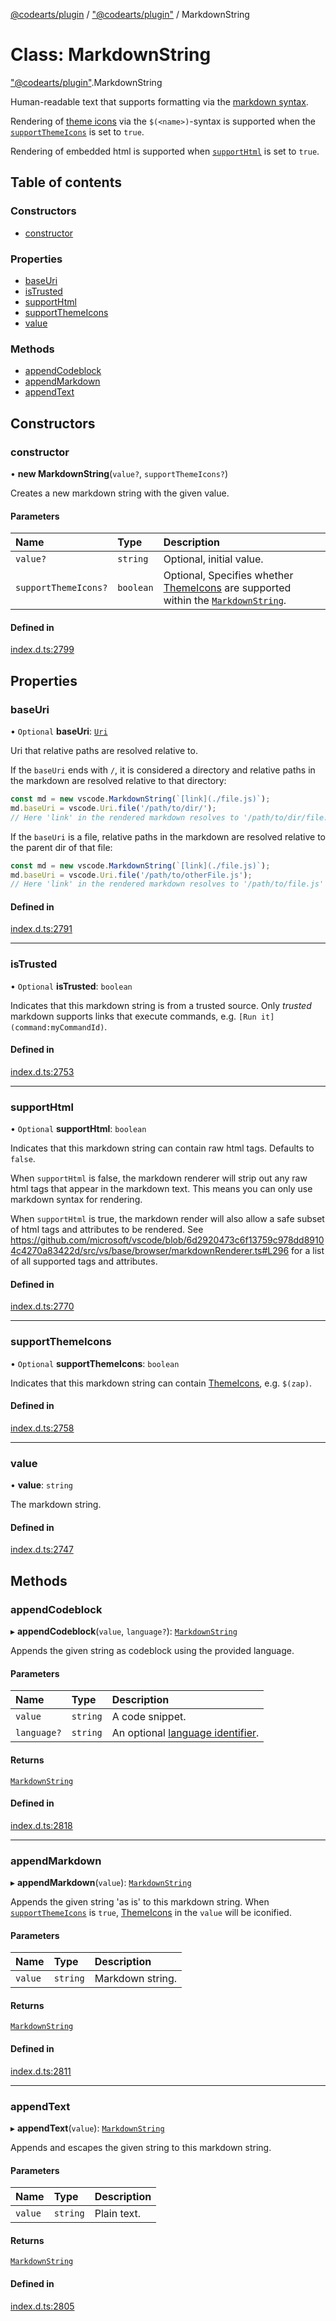 [@codearts/plugin](../README.md) / ["@codearts/plugin"](../modules/_codearts_plugin_.md) / MarkdownString

# Class: MarkdownString

["@codearts/plugin"](../modules/_codearts_plugin_.md).MarkdownString

Human-readable text that supports formatting via the [markdown syntax](https://commonmark.org).

Rendering of [theme icons](codearts_plugin_.ThemeIcon.md) via the `$(<name>)`-syntax is supported
when the [`supportThemeIcons`](codearts_plugin_.MarkdownString.md#supportthemeicons) is set to `true`.

Rendering of embedded html is supported when [`supportHtml`](codearts_plugin_.MarkdownString.md#supporthtml) is set to `true`.

## Table of contents

### Constructors

- [constructor](codearts_plugin_.MarkdownString.md#constructor)

### Properties

- [baseUri](codearts_plugin_.MarkdownString.md#baseuri)
- [isTrusted](codearts_plugin_.MarkdownString.md#istrusted)
- [supportHtml](codearts_plugin_.MarkdownString.md#supporthtml)
- [supportThemeIcons](codearts_plugin_.MarkdownString.md#supportthemeicons)
- [value](codearts_plugin_.MarkdownString.md#value)

### Methods

- [appendCodeblock](codearts_plugin_.MarkdownString.md#appendcodeblock)
- [appendMarkdown](codearts_plugin_.MarkdownString.md#appendmarkdown)
- [appendText](codearts_plugin_.MarkdownString.md#appendtext)

## Constructors

### constructor

• **new MarkdownString**(`value?`, `supportThemeIcons?`)

Creates a new markdown string with the given value.

#### Parameters

| Name | Type | Description |
| :------ | :------ | :------ |
| `value?` | `string` | Optional, initial value. |
| `supportThemeIcons?` | `boolean` | Optional, Specifies whether [ThemeIcons](codearts_plugin_.ThemeIcon.md) are supported within the [`MarkdownString`](codearts_plugin_.MarkdownString.md). |

#### Defined in

[index.d.ts:2799](https://github.com/huaweicloud/cloudide-plugin-api/blob/4d28848/index.d.ts#L2799)

## Properties

### baseUri

• `Optional` **baseUri**: [`Uri`](codearts_plugin_.Uri.md)

Uri that relative paths are resolved relative to.

If the `baseUri` ends with `/`, it is considered a directory and relative paths in the markdown are resolved relative to that directory:

```ts
const md = new vscode.MarkdownString(`[link](./file.js)`);
md.baseUri = vscode.Uri.file('/path/to/dir/');
// Here 'link' in the rendered markdown resolves to '/path/to/dir/file.js'
```

If the `baseUri` is a file, relative paths in the markdown are resolved relative to the parent dir of that file:

```ts
const md = new vscode.MarkdownString(`[link](./file.js)`);
md.baseUri = vscode.Uri.file('/path/to/otherFile.js');
// Here 'link' in the rendered markdown resolves to '/path/to/file.js'
```

#### Defined in

[index.d.ts:2791](https://github.com/huaweicloud/cloudide-plugin-api/blob/4d28848/index.d.ts#L2791)

___

### isTrusted

• `Optional` **isTrusted**: `boolean`

Indicates that this markdown string is from a trusted source. Only *trusted*
markdown supports links that execute commands, e.g. `[Run it](command:myCommandId)`.

#### Defined in

[index.d.ts:2753](https://github.com/huaweicloud/cloudide-plugin-api/blob/4d28848/index.d.ts#L2753)

___

### supportHtml

• `Optional` **supportHtml**: `boolean`

Indicates that this markdown string can contain raw html tags. Defaults to `false`.

When `supportHtml` is false, the markdown renderer will strip out any raw html tags
that appear in the markdown text. This means you can only use markdown syntax for rendering.

When `supportHtml` is true, the markdown render will also allow a safe subset of html tags
and attributes to be rendered. See https://github.com/microsoft/vscode/blob/6d2920473c6f13759c978dd89104c4270a83422d/src/vs/base/browser/markdownRenderer.ts#L296
for a list of all supported tags and attributes.

#### Defined in

[index.d.ts:2770](https://github.com/huaweicloud/cloudide-plugin-api/blob/4d28848/index.d.ts#L2770)

___

### supportThemeIcons

• `Optional` **supportThemeIcons**: `boolean`

Indicates that this markdown string can contain [ThemeIcons](codearts_plugin_.ThemeIcon.md), e.g. `$(zap)`.

#### Defined in

[index.d.ts:2758](https://github.com/huaweicloud/cloudide-plugin-api/blob/4d28848/index.d.ts#L2758)

___

### value

• **value**: `string`

The markdown string.

#### Defined in

[index.d.ts:2747](https://github.com/huaweicloud/cloudide-plugin-api/blob/4d28848/index.d.ts#L2747)

## Methods

### appendCodeblock

▸ **appendCodeblock**(`value`, `language?`): [`MarkdownString`](codearts_plugin_.MarkdownString.md)

Appends the given string as codeblock using the provided language.

#### Parameters

| Name | Type | Description |
| :------ | :------ | :------ |
| `value` | `string` | A code snippet. |
| `language?` | `string` | An optional [language identifier](../modules/codearts_plugin_.languages.md#getlanguages). |

#### Returns

[`MarkdownString`](codearts_plugin_.MarkdownString.md)

#### Defined in

[index.d.ts:2818](https://github.com/huaweicloud/cloudide-plugin-api/blob/4d28848/index.d.ts#L2818)

___

### appendMarkdown

▸ **appendMarkdown**(`value`): [`MarkdownString`](codearts_plugin_.MarkdownString.md)

Appends the given string 'as is' to this markdown string. When [`supportThemeIcons`](codearts_plugin_.MarkdownString.md#supportthemeicons) is `true`, [ThemeIcons](codearts_plugin_.ThemeIcon.md) in the `value` will be iconified.

#### Parameters

| Name | Type | Description |
| :------ | :------ | :------ |
| `value` | `string` | Markdown string. |

#### Returns

[`MarkdownString`](codearts_plugin_.MarkdownString.md)

#### Defined in

[index.d.ts:2811](https://github.com/huaweicloud/cloudide-plugin-api/blob/4d28848/index.d.ts#L2811)

___

### appendText

▸ **appendText**(`value`): [`MarkdownString`](codearts_plugin_.MarkdownString.md)

Appends and escapes the given string to this markdown string.

#### Parameters

| Name | Type | Description |
| :------ | :------ | :------ |
| `value` | `string` | Plain text. |

#### Returns

[`MarkdownString`](codearts_plugin_.MarkdownString.md)

#### Defined in

[index.d.ts:2805](https://github.com/huaweicloud/cloudide-plugin-api/blob/4d28848/index.d.ts#L2805)
